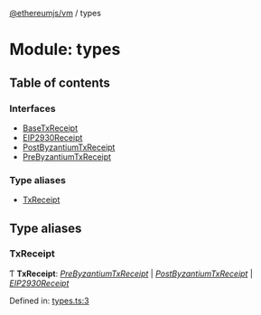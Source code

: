 [@ethereumjs/vm](../README.md) / types

# Module: types

## Table of contents

### Interfaces

- [BaseTxReceipt](../interfaces/types.basetxreceipt.md)
- [EIP2930Receipt](../interfaces/types.eip2930receipt.md)
- [PostByzantiumTxReceipt](../interfaces/types.postbyzantiumtxreceipt.md)
- [PreByzantiumTxReceipt](../interfaces/types.prebyzantiumtxreceipt.md)

### Type aliases

- [TxReceipt](types.md#txreceipt)

## Type aliases

### TxReceipt

Ƭ **TxReceipt**: [*PreByzantiumTxReceipt*](../interfaces/types.prebyzantiumtxreceipt.md) \| [*PostByzantiumTxReceipt*](../interfaces/types.postbyzantiumtxreceipt.md) \| [*EIP2930Receipt*](../interfaces/types.eip2930receipt.md)

Defined in: [types.ts:3](https://github.com/ethereumjs/ethereumjs-monorepo/blob/master/packages/vm/lib/types.ts#L3)
